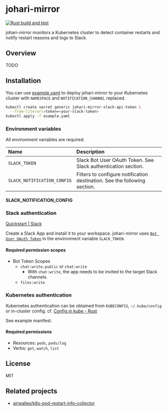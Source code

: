 # johari-mirror

[![Rust build and test](https://github.com/flywheel-jp/johari-mirror/actions/workflows/rust.yml/badge.svg)](https://github.com/flywheel-jp/johari-mirror/actions/workflows/rust.yml)

johari-mirror monitors a Kubernetes cluster to detect container restarts and
notify restart reasons and logs to Slack.

## Overview

TODO

## Installation

You can use [example.yaml](deployment/example.yaml) to deploy johari-mirror to your
Kubernetes cluster with `NAMESPACE` and `NOTIFICATION_CHANNEL` replaced.

```sh
kubectl create secret generic johari-mirror-slack-api-token \
  --from-literarl=token=<your-slack-token>
kubectl apply -f example.yaml
```

### Environment variables

All environment variables are required.

| Name | Description |
|:--|:--|
| `SLACK_TOKEN` | Slack Bot User OAuth Token. See Slack authentication section. |
| `SLACK_NOTIFICATION_CONFIG` | Filters to configure notification destination. See the following section. |

#### SLACK_NOTIFICATION_CONFIG

### Slack authentication

[Quickstart | Slack](https://api.slack.com/start/quickstart)

Create a Slack App and install it to your workspace.
johari-mirror uses
[`Bot User OAuth Token`](https://api.slack.com/authentication/token-types#bot)
in the environment variable `SLACK_TOKEN`.

#### Required permission scopes

- Bot Token Scopes
  - `chat:write.public` or `chat:write`
    - With `chat:write`, the app needs to be invited to the target Slack channels.
  - `files:write`

### Kubernetes authentication

Kubernetes authentication can be obtained from `KUBECONFIG`, `~/.kube/config` or
in-cluster config.
cf. [Config in kube - Rust](https://docs.rs/kube/latest/kube/struct.Config.html#method.infer)

See example manifest.

#### Required permissions

- Resources: `pods`, `pods/log`
- Verbs: `get`, `watch`, `list`

## License

MIT

## Related projects

- [airwallex/k8s-pod-restart-info-collector](https://github.com/airwallex/k8s-pod-restart-info-collector)
